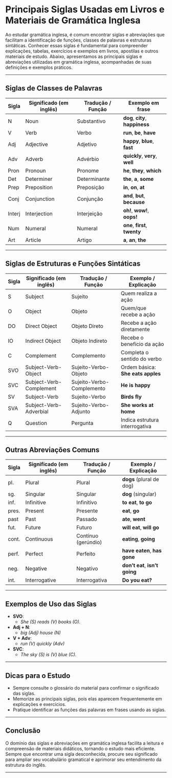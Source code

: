 
# Principais Siglas Usadas em Livros e Materiais de Gramática Inglesa

Ao estudar gramática inglesa, é comum encontrar siglas e abreviações que facilitam a identificação de funções, classes de palavras e estruturas sintáticas. Conhecer essas siglas é fundamental para compreender explicações, tabelas, exercícios e exemplos em livros, apostilas e outros materiais de estudo. Abaixo, apresentamos as principais siglas e abreviações utilizadas em gramática inglesa, acompanhadas de suas definições e exemplos práticos.

---

## Siglas de Classes de Palavras

| Sigla  | Significado (em inglês) | Tradução / Função         | Exemplo em frase                |
|--------|------------------------|---------------------------|---------------------------------|
| N      | Noun                   | Substantivo               | **dog**, **city**, **happiness** |
| V      | Verb                   | Verbo                     | **run**, **be**, **have**        |
| Adj    | Adjective              | Adjetivo                  | **happy**, **blue**, **fast**    |
| Adv    | Adverb                 | Advérbio                  | **quickly**, **very**, **well**  |
| Pron   | Pronoun                | Pronome                   | **he**, **they**, **which**      |
| Det    | Determiner             | Determinante              | **the**, **a**, **some**         |
| Prep   | Preposition            | Preposição                | **in**, **on**, **at**           |
| Conj   | Conjunction            | Conjunção                 | **and**, **but**, **because**    |
| Interj | Interjection           | Interjeição               | **oh!**, **wow!**, **oops!**     |
| Num    | Numeral                | Numeral                   | **one**, **first**, **twenty**   |
| Art    | Article                | Artigo                    | **a**, **an**, **the**           |

---

## Siglas de Estruturas e Funções Sintáticas

| Sigla  | Significado (em inglês) | Tradução / Função         | Exemplo / Explicação            |
|--------|------------------------|---------------------------|---------------------------------|
| S      | Subject                | Sujeito                   | Quem realiza a ação             |
| O      | Object                 | Objeto                    | Quem/que recebe a ação          |
| DO     | Direct Object          | Objeto Direto             | Recebe a ação diretamente       |
| IO     | Indirect Object        | Objeto Indireto           | Recebe o benefício da ação      |
| C      | Complement             | Complemento               | Completa o sentido do verbo     |
| SVO    | Subject-Verb-Object    | Sujeito-Verbo-Objeto      | Ordem básica: **She eats apples** |
| SVC    | Subject-Verb-Complement| Sujeito-Verbo-Complemento | **He is happy**                 |
| SV     | Subject-Verb           | Sujeito-Verbo             | **Birds fly**                   |
| SVA    | Subject-Verb-Adverbial | Sujeito-Verbo-Adjunto     | **She works at home**           |
| Q      | Question               | Pergunta                  | Indica estrutura interrogativa  |

---

## Outras Abreviações Comuns

| Sigla  | Significado (em inglês) | Tradução / Função         | Exemplo / Explicação            |
|--------|------------------------|---------------------------|---------------------------------|
| pl.    | Plural                 | Plural                    | **dogs** (plural de dog)        |
| sg.    | Singular               | Singular                  | **dog** (singular)              |
| inf.   | Infinitive             | Infinitivo                | **to eat**, **to go**           |
| pres.  | Present                | Presente                  | **eat**, **go**                 |
| past   | Past                   | Passado                   | **ate**, **went**               |
| fut.   | Future                 | Futuro                    | **will eat**, **will go**       |
| cont.  | Continuous             | Contínuo (gerúndio)       | **eating**, **going**           |
| perf.  | Perfect                | Perfeito                  | **have eaten**, **has gone**    |
| neg.   | Negative               | Negativo                  | **don’t eat**, **isn’t going**  |
| int.   | Interrogative          | Interrogativa             | **Do you eat?**                 |

---

## Exemplos de Uso das Siglas

- **SVO**:  
  - *She (S) reads (V) books (O).*
- **Adj + N**:  
  - *big (Adj) house (N)*
- **V + Adv**:  
  - *run (V) quickly (Adv)*
- **SVC**:  
  - *The sky (S) is (V) blue (C).*

---

## Dicas para o Estudo

- Sempre consulte o glossário do material para confirmar o significado das siglas.
- Memorize as principais siglas, pois elas aparecem frequentemente em explicações e exercícios.
- Pratique identificar as funções das palavras em frases usando as siglas.

---

## Conclusão

O domínio das siglas e abreviações em gramática inglesa facilita a leitura e compreensão de materiais didáticos, tornando o estudo mais eficiente. Sempre que encontrar uma sigla desconhecida, procure seu significado para ampliar seu vocabulário gramatical e aprimorar seu entendimento da estrutura do inglês.

---
```